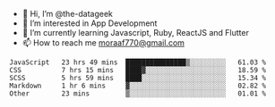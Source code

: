 - 👋 Hi, I’m @the-datageek
- 👀 I’m interested in App Development
- 🌱 I’m currently learning Javascript, Ruby, ReactJS and Flutter
- 📫 How to reach me moraaf770@gmail.com

<!---
the-datageek/the-datageek is a ✨ special ✨ repository because its `README.md` (this file) appears on your GitHub profile.
You can click the Preview link to take a look at your changes.
--->
<!--START_SECTION:waka-->

```text
JavaScript   23 hrs 49 mins  ███████████████▒░░░░░░░░░   61.03 %
CSS          7 hrs 15 mins   ████▓░░░░░░░░░░░░░░░░░░░░   18.59 %
SCSS         5 hrs 59 mins   ████░░░░░░░░░░░░░░░░░░░░░   15.34 %
Markdown     1 hr 6 mins     ▓░░░░░░░░░░░░░░░░░░░░░░░░   02.82 %
Other        23 mins         ▒░░░░░░░░░░░░░░░░░░░░░░░░   01.01 %
```

<!--END_SECTION:waka-->
